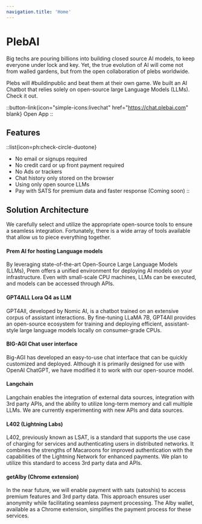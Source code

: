 ```yaml
---
navigation.title: 'Home'
---
```


# PlebAI




Big techs are pouring billions into building closed source AI models, to keep everyone under lock and key. Yet, the true evolution of AI will come not from walled gardens, but from the open collaboration of plebs worldwide.

Plebs will #buildinpublic and beat them at their own game. We built an AI Chatbot that relies solely on open-source large Language Models (LLMs). Check it out.


::button-link{icon="simple-icons:livechat" href="https://chat.plebai.com" blank}
 Open App
::



## Features

::list{icon=ph:check-circle-duotone}
- No email or signups required
- No credit card or up front payment required
- No Ads or trackers
- Chat history only stored on the browser
- Using only open source LLMs
- Pay with SATS for premium data and faster response (Coming soon)
::

## Solution Architecture

We carefully select and utilize the appropriate open-source tools to ensure a seamless integration. Fortunately, there is a wide array of tools available that allow us to piece everything together.

#### Prem AI for hosting Language models

By leveraging state-of-the-art Open-Source Large Language Models (LLMs), Prem offers a unified environment for deploying AI models on your infrastructure. Even with small-scale CPU machines, LLMs can be executed, and models can be accessed through APIs.

#### GPT4ALL Lora Q4 as LLM

GPT4All, developed by Nomic AI, is a chatbot trained on an extensive corpus of assistant interactions. By fine-tuning LLaMA 7B, GPT4All provides an open-source ecosystem for training and deploying efficient, assistant-style large language models locally on consumer-grade CPUs.

#### BIG-AGI Chat user interface

Big-AGI has developed an easy-to-use chat interface that can be quickly customized and deployed. Although it is primarily designed for use with OpenAI ChatGPT, we have modified it to work with our open-source model.

#### Langchain

Langchain enables the integration of external data sources, integration with 3rd party APIs, and the ability to utilize long-term memory and call multiple LLMs. We are currently experimenting with new APIs and data sources.

#### L402 (Lightning Labs)

L402, previously known as LSAT, is a standard that supports the use case of charging for services and authenticating users in distributed networks. It combines the strengths of Macaroons for improved authentication with the capabilities of the Lightning Network for enhanced payments. We plan to utilize this standard to access 3rd party data and APIs.

#### getAlby (Chrome extension)

In the near future, we will enable payment with sats (satoshis) to access premium features and 3rd party data. This approach ensures user anonymity while facilitating seamless payment processing. The Alby wallet, available as a Chrome extension, simplifies the payment process for these services.








